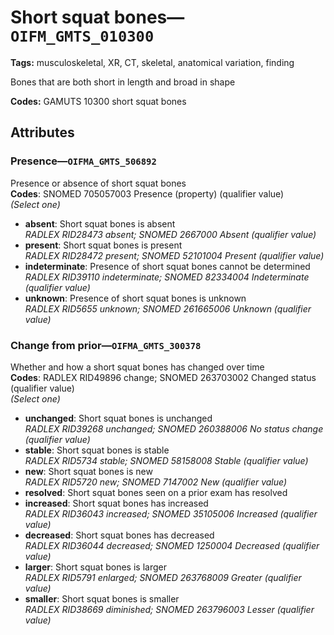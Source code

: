 # Short squat bones—`OIFM_GMTS_010300`

**Tags:** musculoskeletal, XR, CT, skeletal, anatomical variation, finding

Bones that are both short in length and broad in shape

**Codes:** GAMUTS 10300 short squat bones

## Attributes

### Presence—`OIFMA_GMTS_506892`

Presence or absence of short squat bones  
**Codes**: SNOMED 705057003 Presence (property) (qualifier value)  
*(Select one)*

- **absent**: Short squat bones is absent  
_RADLEX RID28473 absent; SNOMED 2667000 Absent (qualifier value)_
- **present**: Short squat bones is present  
_RADLEX RID28472 present; SNOMED 52101004 Present (qualifier value)_
- **indeterminate**: Presence of short squat bones cannot be determined  
_RADLEX RID39110 indeterminate; SNOMED 82334004 Indeterminate (qualifier value)_
- **unknown**: Presence of short squat bones is unknown  
_RADLEX RID5655 unknown; SNOMED 261665006 Unknown (qualifier value)_

### Change from prior—`OIFMA_GMTS_300378`

Whether and how a short squat bones has changed over time  
**Codes**: RADLEX RID49896 change; SNOMED 263703002 Changed status (qualifier value)  
*(Select one)*

- **unchanged**: Short squat bones is unchanged  
_RADLEX RID39268 unchanged; SNOMED 260388006 No status change (qualifier value)_
- **stable**: Short squat bones is stable  
_RADLEX RID5734 stable; SNOMED 58158008 Stable (qualifier value)_
- **new**: Short squat bones is new  
_RADLEX RID5720 new; SNOMED 7147002 New (qualifier value)_
- **resolved**: Short squat bones seen on a prior exam has resolved  
- **increased**: Short squat bones has increased  
_RADLEX RID36043 increased; SNOMED 35105006 Increased (qualifier value)_
- **decreased**: Short squat bones has decreased  
_RADLEX RID36044 decreased; SNOMED 1250004 Decreased (qualifier value)_
- **larger**: Short squat bones is larger  
_RADLEX RID5791 enlarged; SNOMED 263768009 Greater (qualifier value)_
- **smaller**: Short squat bones is smaller  
_RADLEX RID38669 diminished; SNOMED 263796003 Lesser (qualifier value)_
